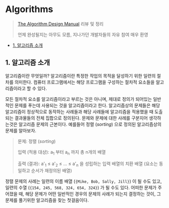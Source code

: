 # Algorithms

> [The Algorithm Design Manual](https://books.google.co.kr/books/about/The_Algorithm_Design_Manual.html?id=7XUSn0IKQEgC&source=kp_cover&redir_esc=y) 리뷰 및 정리
>
> 언제 완성될지는 아무도 모름, 지나가던 개발자들의 자유 참여 매우 환영

<!-- START doctoc generated TOC please keep comment here to allow auto update -->
<!-- DON'T EDIT THIS SECTION, INSTEAD RE-RUN doctoc TO UPDATE -->


- [1. 알고리즘 소개](#1-%EC%95%8C%EA%B3%A0%EB%A6%AC%EC%A6%98-%EC%86%8C%EA%B0%9C)

<!-- END doctoc generated TOC please keep comment here to allow auto update -->

## 1. 알고리즘 소개

알고리즘이란 무엇일까? 알고리즘이란 특정한 작업의 목적을 달성하기 위한 일련의 절차를 의미한다. 컴퓨터 프로그램에서는 해당 프로그램을 구성하는 절차적 요소들을 알고리즘이라고 할 수 있다.

모든 절차적 요소를 알고리즘이라고 부르는 것은 아니며, 제대로 정의가 되어있는 일반적인 문제를 푸는데 사용되는 것을 알고리즘이라고 한다. 알고리즘상의 문제들은 해당 알고리즘이 정상적으로 동작하는 사례들과 해당 사례들에 알고리즘을 적용했을 때 도출되는 결과물들의 전체 집합으로 정의된다. 문제와 문제에 대한 사례를 구분지어 생각하는것은 알고리즘 문제의 근본이다. 예를들어 정렬 (*sorting*) 으로 정의된 알고리즘상의 문제를 알아보자.

> 문제: 정렬 (*sorting*)
>
> 입력 (적용 대상): a<sub>1</sub> 부터 a<sub>n</sub> 까지 총 n개의 배열
>
> 출력 (결과): a'<sub>1</sub> ≤ a'<sub>2</sub> ≤ ... ≤ a'<sub>n</sub> 을 성립하는 입력 배열의 치환 배열 (요소는 동일하고 순서가 재정의된 배열)

정렬 문제의 사례는 일련의 이름 배열 (`{Mike, Bob, Sally, Jill}`) 이 될 수도 있고, 일련의 수열 (`{154, 245, 568, 324, 654, 324}`) 가 될 수도 있다. 어떠한 문제가 주어졌을 때, 해당 문제가 어떤 일반적인 경우의 문제의 사례가 되는지 결정하는 것이, 그 문제를 풀기위한 알고리즘을 찾는 첫걸음이다.

